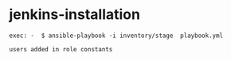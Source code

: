 # jenkins-installation
```
exec: -  $ ansible-playbook -i inventory/stage  playbook.yml  
```

```
users added in role constants
```


